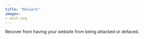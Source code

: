 ```yaml
---
title: "Malware"
images:
- unit.svg
---
```


Recover from having your website from being attacked or defaced.
